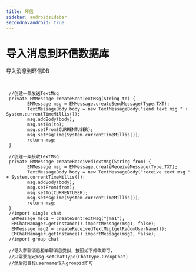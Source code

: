 ```yaml
---
title: 环信
sidebar: androidsidebar
secondnavandroid: true
---
```


# 导入消息到环信数据库

导入消息到环信DB

<pre class="hll"><code class="language-java">
 
 //创建一条发送TextMsg
 private EMMessage createSentTextMsg(String to) {
		EMMessage msg = EMMessage.createSendMessage(Type.TXT);
		TextMessageBody body = new TextMessageBody("send text msg " + System.currentTimeMillis());
		msg.addBody(body);
		msg.setTo(to);
		msg.setFrom(CURRENTUSER);
		msg.setMsgTime(System.currentTimeMillis());
		return msg;
 }

 //创建一条接收TextMsg
 private EMMessage createReceivedTextMsg(String from) {
		EMMessage msg = EMMessage.createReceiveMessage(Type.TXT);
		TextMessageBody body = new TextMessageBody("receive text msg " + System.currentTimeMillis());
		msg.addBody(body);
		msg.setFrom(from);
		msg.setTo(CURRENTUSER);
		msg.setMsgTime(System.currentTimeMillis());
		return msg;
 }
 //import single chat
  EMMessage msg1 = createSentTextMsg("jma1");
  EMChatManager.getInstance().importMessage(msg1, false);
  EMMessage msg2 = createReceivedTextMsg(getRadomUserName());
  EMChatManager.getInstance().importMessage(msg2, false);
 //import group chat 
 
 //导入群聊消息和单聊消息类似，按照如下修改即可，
 //只需要指定msg.setChatType(ChatType.GroupChat)
 //然后把目标username传入groupid即可
 
</code></pre>
									




